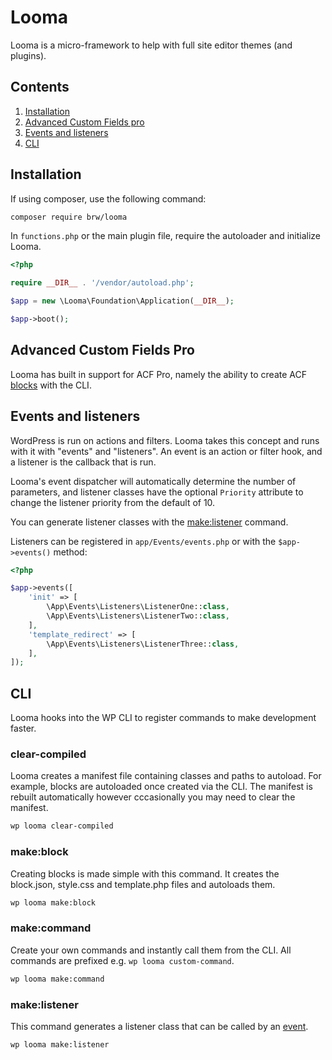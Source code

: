 # Looma

Looma is a micro-framework to help with full site editor themes (and plugins).

## Contents

1. [Installation](#installation)
2. [Advanced Custom Fields pro](#advanced-custom-fields-pro)
3. [Events and listeners](#events-and-listeners)
4. [CLI](#cli)

## Installation

If using composer, use the following command:

```bash
composer require brw/looma
```

In `functions.php` or the main plugin file, require the autoloader and initialize Looma.

```php
<?php

require __DIR__ . '/vendor/autoload.php';

$app = new \Looma\Foundation\Application(__DIR__);

$app->boot();

```

## Advanced Custom Fields Pro

Looma has built in support for ACF Pro, namely the ability to create ACF [blocks](#makeblock) with the CLI.

## Events and listeners

WordPress is run on actions and filters. Looma takes this concept and runs with it with "events" and "listeners". An event is an action or filter hook, and a listener is the callback that is run.

Looma's event dispatcher will automatically determine the number of parameters, and listener classes have the optional `Priority` attribute to change the listener priority from the default of 10.

You can generate listener classes with the [make:listener](#makelistener) command.

Listeners can be registered in `app/Events/events.php` or with the `$app->events()` method:

```php
<?php

$app->events([
    'init' => [
        \App\Events\Listeners\ListenerOne::class,
        \App\Events\Listeners\ListenerTwo::class,
    ],
    'template_redirect' => [
        \App\Events\Listeners\ListenerThree::class,
    ],
]);

```

## CLI

Looma hooks into the WP CLI to register commands to make development faster.

### clear-compiled

Looma creates a manifest file containing classes and paths to autoload. For example, blocks are autoloaded once created via the CLI. The manifest is rebuilt automatically however cccasionally you may need to clear the manifest.

```bash
wp looma clear-compiled
```

### make:block

Creating blocks is made simple with this command. It creates the block.json, style.css and template.php files and autoloads them.

```bash
wp looma make:block
```

### make:command

Create your own commands and instantly call them from the CLI. All commands are prefixed e.g. `wp looma custom-command`.

```bash
wp looma make:command
```

### make:listener

This command generates a listener class that can be called by an [event](#events-and-listeners).

```bash
wp looma make:listener
```
